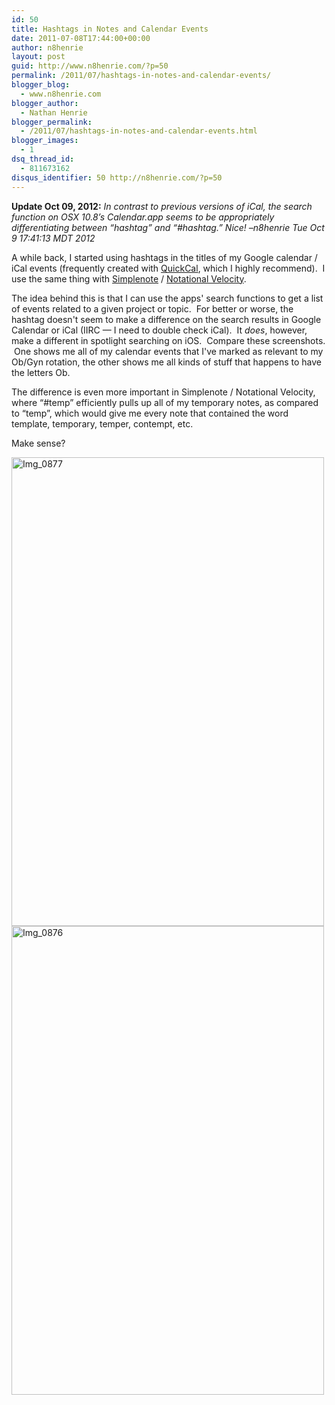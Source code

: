 ```yaml
---
id: 50
title: Hashtags in Notes and Calendar Events
date: 2011-07-08T17:44:00+00:00
author: n8henrie
layout: post
guid: http://www.n8henrie.com/?p=50
permalink: /2011/07/hashtags-in-notes-and-calendar-events/
blogger_blog:
  - www.n8henrie.com
blogger_author:
  - Nathan Henrie
blogger_permalink:
  - /2011/07/hashtags-in-notes-and-calendar-events.html
blogger_images:
  - 1
dsq_thread_id:
  - 811673162
disqus_identifier: 50 http://n8henrie.com/?p=50
---
```

**Update Oct 09, 2012:** _In contrast to previous versions of iCal, the search function on OSX 10.8&#8217;s Calendar.app seems to be appropriately differentiating between &#8220;hashtag&#8221; and &#8220;#hashtag.&#8221; Nice! &#8211;n8henrie Tue Oct 9 17:41:13 MDT 2012_

<div>
  <div>
    A while back, I started using hashtags in the titles of my Google calendar / iCal events (frequently created with <a href="http://quickcalapp.com">QuickCal</a>, which I highly recommend).  I use the same thing with <a href="http://simplenoteapp.com">Simplenote</a> / <a href="http://notational.net/">Notational Velocity</a>.  
  </div>
  
  <p />
  
  <div>
    The idea behind this is that I can use the apps' search functions to get a list of events related to a given project or topic.  For better or worse, the hashtag doesn't seem to make a difference on the search results in Google Calendar or iCal (IIRC &#8212; I need to double check iCal).  It <i>does</i>, however, make a different in spotlight searching on iOS.  Compare these screenshots.  One shows me all of my calendar events that I've marked as relevant to my Ob/Gyn rotation, the other shows me all kinds of stuff that happens to have the letters Ob.
  </div>
  
  <p />
  
  <div>
    The difference is even more important in Simplenote / Notational Velocity, where &#8220;#temp&#8221; efficiently pulls up all of my temporary notes, as compared to &#8220;temp&#8221;, which would give me every note that contained the word template, temporary, temper, contempt, etc.
  </div>
  
  <p />
  
  <div>
    Make sense?
  </div>
  
  <p />
  
  <div>
    <a href="{{ site.url }}/uploads/2012/09/IMG_0877.png.scaled.500.jpg"><img alt="Img_0877" height="750" src="{{ site.url }}/uploads/2012/09/IMG_0877.png.scaled.500.jpg" width="500" /></a> <a href="{{ site.url }}/uploads/2012/09/IMG_0876.png.scaled.500.jpg"><img alt="Img_0876" height="750" src="{{ site.url }}/uploads/2012/09/IMG_0876.png.scaled.500.jpg" width="500" /></a>
  </div></p>
</div>